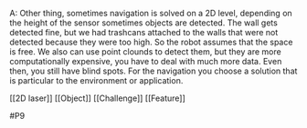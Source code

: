 A: Other thing, sometimes navigation is solved on a 2D level, depending on the height of the sensor sometimes objects are detected. The wall gets detected fine, but we had trashcans attached to the walls that were not detected because they were too high. So the robot assumes that the space is free. We also can use point clounds to detect them, but they are more computationally expensive, you have to deal with much more data. Even then, you still have blind spots. For the navigation you choose a solution that is particular to the environment or application.

[[2D laser]]
[[Object]]
[[Challenge]]
[[Feature]]

#P9 